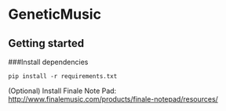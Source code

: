# GeneticMusic

## Getting started

###Install dependencies
 
```
pip install -r requirements.txt
```

(Optional) Install Finale Note Pad: http://www.finalemusic.com/products/finale-notepad/resources/

